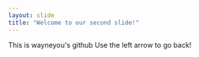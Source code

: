 ```yaml
---
layout: slide
title: "Welcome to our second slide!"
---
```

This is wayneyou's github
Use the left arrow to go back!
